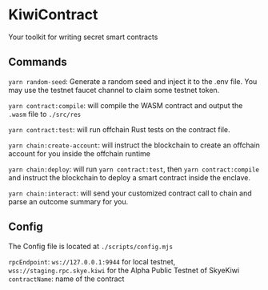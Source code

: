 # KiwiContract 
Your toolkit for writing secret smart contracts

## Commands

`yarn random-seed`: Generate a random seed and inject it to the .env file. You may use the testnet faucet channel to claim some testnet token.

`yarn contract:compile`: will compile the WASM contract and output the `.wasm` file to `./src/res`

`yarn contract:test`: will run offchain Rust tests on the contract file. 

`yarn chain:create-account`: will instruct the blockchain to create an offchain account for you inside the offchain runtime 

`yarn chain:deploy`: will run `yarn contract:test`, then `yarn contract:compile` and instruct the blockchain to deploy a smart contract inside the enclave. 

`yarn chain:interact`: will send your customized contract call to chain and parse an outcome summary for you.

## Config 

The Config file is located at `./scripts/config.mjs`

`rpcEndpoint`: `ws://127.0.0.1:9944` for local testnet, `wss://staging.rpc.skye.kiwi` for the Alpha Public Testnet of SkyeKiwi
`contractName`: name of the contract

